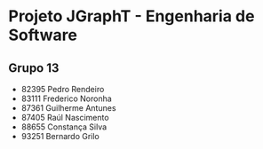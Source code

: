 # Projeto JGraphT - Engenharia de Software

## Grupo 13
- 82395 Pedro Rendeiro
- 83111 Frederico Noronha
- 87361 Guilherme Antunes
- 87405 Raúl Nascimento
- 88655 Constança Silva
- 93251 Bernardo Grilo

